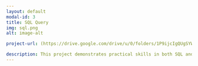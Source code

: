 ```yaml
---
layout: default
modal-id: 3
title: SQL Query
img: sql.png
alt: image-alt

project-url: (https://drive.google.com/drive/u/0/folders/1P9ijcIgQUgSYWDKsXoksxst2U9AttvIf)

description: This project demonstrates practical skills in both SQL and Linux system administration. Using a Linux environment, I created and managed a database, executed SQL queries to analyze datasets, and automated routine tasks through command-line operations. The project highlights my ability to navigate the Linux terminal efficiently, manage files and permissions, and apply SQL for data retrieval, filtering, and reporting. Together, these skills reflect a strong foundation in database management and operating system fundamentals—essential capabilities for cybersecurity and IT operations.
---
```


